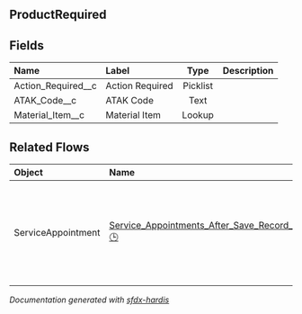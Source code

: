 ## ProductRequired

<!-- Object description -->

## Fields

| Name      | Label | Type | Description |
| :-------- | :---- | :--: | :---------- | 
| Action_Required__c | Action Required | Picklist | <!-- --> |
| ATAK_Code__c | ATAK Code | Text | <!-- --> |
| Material_Item__c | Material Item | Lookup | <!-- --> |


## Related Flows

| Object | Name      | Type | Description |
| :----  | :-------- | :--: | :---------- | 
| ServiceAppointment | [Service_Appointments_After_Save_Record_Triggered_Assign_Van_Inventory_to_Related](../flows/Service_Appointments_After_Save_Record_Triggered_Assign_Van_Inventory_to_Related.md) [🕒](../flows/Service_Appointments_After_Save_Record_Triggered_Assign_Van_Inventory_to_Related-history.md) |  Record After Save | This flow retrieves a van inventory based on the assigned resources of a service appointment. |


_Documentation generated with [sfdx-hardis](https://sfdx-hardis.cloudity.com)_
